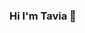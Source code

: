 ### Hi I'm Tavia 👋

<!--
**tjtavia5924/tjtavia5924** is a ✨ _special_ ✨ repository because its `README.md` (this file) appears on your GitHub profile.

Here are some ideas to get you started:

- 🔭 I’m currently working on STEM Degree part-time with the OU
- 🌱 I’m currently learning Full-stack Developer Bootcamp with Blackcodher
- 👯 I’m looking to collaborate on ...
- 🤔 I’m looking for help with ...
- 💬 Ask me about ...
- 📫 How to reach me: ...
- 😄 Pronouns: ...
- ⚡ Fun fact: ...
-->
